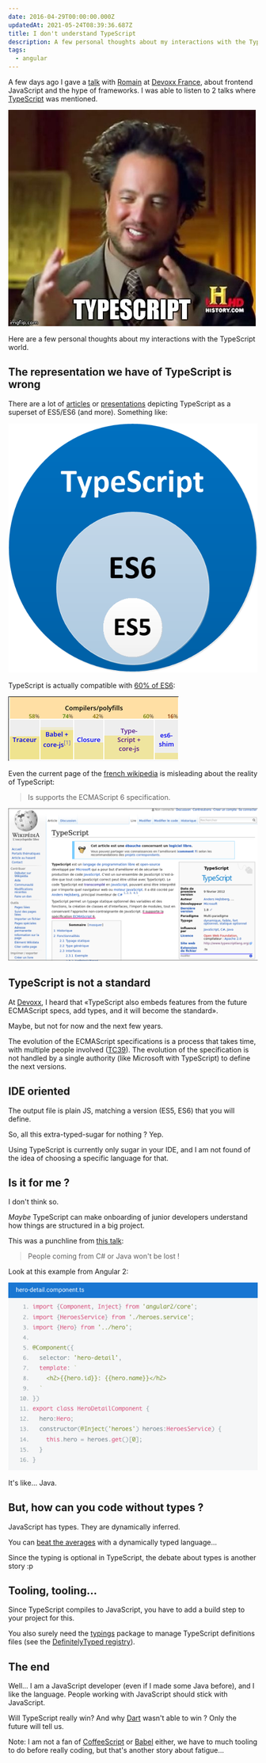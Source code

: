```yaml
---
date: 2016-04-29T00:00:00.000Z
updatedAt: 2021-05-24T08:39:36.687Z
title: I don't understand TypeScript
description: A few personal thoughts about my interactions with the TypeScript world.
tags:
  - angular
---
```


A few days ago I gave a [talk](http://cfp.devoxx.fr/2016/talk/YXM-4879/la-quete-du-graal.js) with [Romain](https://twitter.com/rmat0n) at [Devoxx France](http://devoxx.fr/), about frontend JavaScript and the hype of frameworks. I was able to listen to 2 talks where [TypeScript](http://www.typescriptlang.org/) was mentioned.

![typescript](../../../public/assets/contentful/r8d34JqRZr1mEfMJBdlHZ/461c16ad5fde99118fafe5f8eca55fbf/typescript.jpg)

Here are a few personal thoughts about my interactions with the TypeScript world.

## The representation we have of TypeScript is wrong

There are a lot of [articles](https://medium.com/@basarat/typescript-won-a4e0dfde4b08) or [presentations](https://speakerdeck.com/vberetti/devoxx-fr-2016-typescript) depicting TypeScript as a superset of ES5/ES6 (and more). Something like:

![typescript is wrong](../../../public/assets/contentful/5LGgXA9Iqq5dDyhoT1BLpT/09f94fa4464d993cc23a5541db7d1d8b/wrong.png)

TypeScript is actually compatible with [60% of ES6](https://kangax.github.io/compat-table/es6/#typescript):

![kangax stats on compilers and polyfills](../../../public/assets/contentful/XcyEJat7NJ7hbYY8JhAbm/d106000101869c57519b452924ef0de9/kangax.png)

Even the current page of the [french wikipedia](https://fr.wikipedia.org/wiki/TypeScript) is misleading about the reality of TypeScript:

> Is supports the ECMAScript 6 specification.

![Wikipedia article about TypeScript](../../../public/assets/contentful/5UY3b4USNsh4RypJV40B5p/7629c76cd7a1760bed7a33647d9e6a22/wikipedia.png)

## TypeScript is not a standard

At [Devoxx](http://devoxx.fr/), I heard that «TypeScript also embeds features from the future ECMAScript specs, add types, and it will become the standard».

Maybe, but not for now and the next few years.

The evolution of the ECMAScript specifications is a process that takes time, with multiple people involved ([TC39](https://github.com/tc39)). The evolution of the specification is not handled by a single authority (like Microsoft with TypeScript) to define the next versions.

## IDE oriented

The output file is plain JS, matching a version (ES5, ES6) that you will define.

So, all this extra-typed-sugar for nothing ? Yep.

Using TypeScript is currently only sugar in your IDE, and I am not found of the idea of choosing a specific language for that.

## Is it for me ?

I don't think so.

_Maybe_ TypeScript can make onboarding of junior developers understand how things are structured in a big project.

This was a punchline from [this talk](https://speakerdeck.com/vberetti/devoxx-fr-2016-typescript):

> People coming from C# or Java won't be lost !

Look at this example from Angular 2:

![An example with angular and TypeScript](../../../public/assets/contentful/5zrNqgmxK93jJAmXkX1Ub6/f8afe5df2266224d54b5de565e64980b/angular2-code.png)

It's like... Java.

## But, how can you code without types ?

JavaScript has types. They are dynamically inferred.

You can [beat the averages](http://www.paulgraham.com/avg.html) with a dynamically typed language...

Since the typing is optional in TypeScript, the debate about types is another story :p

## Tooling, tooling...

Since TypeScript compiles to JavaScript, you have to add a build step to your project for this.

You also surely need the [typings](https://www.npmjs.com/package/typings) package to manage TypeScript definitions files (see the [DefinitelyTyped registry](http://definitelytyped.org/)).

## The end

Well... I am a JavaScript developer (even if I made some Java before), and I like the language. People working with JavaScript should stick with JavaScript.

Will TypeScript really win? And why [Dart](<https://en.wikipedia.org/wiki/Dart_(programming_language)>) wasn't able to win ? Only the future will tell us.

Note: I am not a fan of [CoffeeScript](http://coffeescript.org/) or [Babel](https://babeljs.io/) either, we have to much tooling to do before really coding, but that's another story about fatigue...
